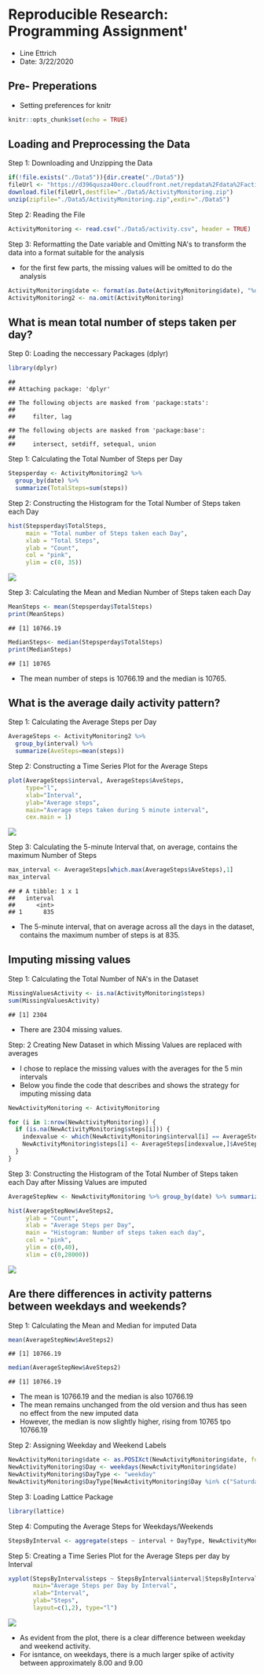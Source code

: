 # Reproducible Research: Programming Assignment'
* Line Ettrich
* Date: 3/22/2020

## Pre- Preperations 

* Setting preferences for knitr

```r
knitr::opts_chunk$set(echo = TRUE)
```

## Loading and Preprocessing the Data

Step 1: Downloading and Unzipping the Data 

```r
if(!file.exists("./Data5")){dir.create("./Data5")}
fileUrl <- "https://d396qusza40orc.cloudfront.net/repdata%2Fdata%2Factivity.zip"
download.file(fileUrl,destfile="./Data5/ActivityMonitoring.zip")
unzip(zipfile="./Data5/ActivityMonitoring.zip",exdir="./Data5")
```

Step 2: Reading the File

```r
ActivityMonitoring <- read.csv("./Data5/activity.csv", header = TRUE)
```

Step 3: Reformatting the Date variable and Omitting NA's to transform the data into a format suitable for the analysis


* for the first few parts, the missing values will be omitted to do the analysis

```r
ActivityMonitoring$date <- format(as.Date(ActivityMonitoring$date), "%d/%m/%y")
ActivityMonitoring2 <- na.omit(ActivityMonitoring)
```

## What is mean total number of steps taken per day?

Step 0: Loading the neccessary Packages (dplyr)

```r
library(dplyr)
```

```
## 
## Attaching package: 'dplyr'
```

```
## The following objects are masked from 'package:stats':
## 
##     filter, lag
```

```
## The following objects are masked from 'package:base':
## 
##     intersect, setdiff, setequal, union
```

Step 1: Calculating the Total Number of Steps per Day 

```r
Stepsperday <- ActivityMonitoring2 %>% 
  group_by(date) %>% 
  summarize(TotalSteps=sum(steps))
```

Step 2: Constructing the Histogram for the Total Number of Steps taken each Day 

```r
hist(Stepsperday$TotalSteps, 
     main = "Total number of Steps taken each Day", 
     xlab = "Total Steps", 
     ylab = "Count", 
     col = "pink",
     ylim = c(0, 35))
```

![](PA1_template_files/figure-html/unnamed-chunk-7-1.png)<!-- -->

Step 3: Calculating the Mean and Median Number of Steps taken each Day

```r
MeanSteps <- mean(Stepsperday$TotalSteps)
print(MeanSteps)
```

```
## [1] 10766.19
```

```r
MedianSteps<- median(Stepsperday$TotalSteps)
print(MedianSteps)
```

```
## [1] 10765
```

* The mean number of steps is 10766.19 and the median is 10765.


## What is the average daily activity pattern?

Step 1: Calculating the Average Steps per Day

```r
AverageSteps <- ActivityMonitoring2 %>%
  group_by(interval) %>%
  summarize(AveSteps=mean(steps))
```

Step 2: Constructing a Time Series Plot for the Average Steps

```r
plot(AverageSteps$interval, AverageSteps$AveSteps, 
     type="l",
     xlab="Interval",
     ylab="Average steps",
     main="Average steps taken during 5 minute interval",
     cex.main = 1)
```

![](PA1_template_files/figure-html/unnamed-chunk-10-1.png)<!-- -->

Step 3: Calculating the 5-minute Interval that, on average, contains the maximum Number of Steps

```r
max_interval <- AverageSteps[which.max(AverageSteps$AveSteps),1]
max_interval
```

```
## # A tibble: 1 x 1
##   interval
##      <int>
## 1      835
```

* The 5-minute interval, that on average across all the days in the dataset, contains the maximum number of steps is at 835.

## Imputing missing values

Step 1: Calculating the Total Number of NA's in the Dataset

```r
MissingValuesActivity <- is.na(ActivityMonitoring$steps)
sum(MissingValuesActivity)
```

```
## [1] 2304
```

* There are 2304 missing values.

Step: 2 Creating New Dataset in which Missing Values are replaced with averages

* I chose to replace the missing values with the averages for the 5 min intervals
* Below you finde the code that describes and shows the strategy for imputing missing data 

```r
NewActivityMonitoring <- ActivityMonitoring

for (i in 1:nrow(NewActivityMonitoring)) {
  if (is.na(NewActivityMonitoring$steps[i])) {
    indexvalue <- which(NewActivityMonitoring$interval[i] == AverageSteps$interval)
    NewActivityMonitoring$steps[i] <- AverageSteps[indexvalue,]$AveSteps
  }
}
```

Step 3: Constructing the Histogram of the Total Number of Steps taken each Day after Missing Values are imputed

```r
AverageStepNew <- NewActivityMonitoring %>% group_by(date) %>% summarize(AveSteps2= sum(steps))

hist(AverageStepNew$AveSteps2,
     ylab = "Count",
     xlab = "Average Steps per Day",
     main = "Histogram: Number of steps taken each day",
     col = "pink",
     ylim = c(0,40),
     xlim = c(0,28000))
```

![](PA1_template_files/figure-html/unnamed-chunk-14-1.png)<!-- -->

## Are there differences in activity patterns between weekdays and weekends?

Step 1: Calculating the Mean and Median for imputed Data

```r
mean(AverageStepNew$AveSteps2)
```

```
## [1] 10766.19
```

```r
median(AverageStepNew$AveSteps2)
```

```
## [1] 10766.19
```

* The mean is 10766.19 and the median is also 10766.19
* The mean remains unchanged from the old version and thus has seen no effect from the new imputed data
* However, the median is now slightly higher, rising from 10765 tpo 10766.19


Step 2: Assigning Weekday and Weekend Labels 

```r
NewActivityMonitoring$date <- as.POSIXct(NewActivityMonitoring$date, format = "%d/%m/%y")
NewActivityMonitoring$Day <- weekdays(NewActivityMonitoring$date)
NewActivityMonitoring$DayType <- "weekday"
NewActivityMonitoring$DayType[NewActivityMonitoring$Day %in% c("Saturday", "Sunday")] <- "weekend"
```

Step 3: Loading Lattice Package

```r
library(lattice)
```

Step 4: Computing the Average Steps for Weekdays/Weekends

```r
StepsByInterval <- aggregate(steps ~ interval + DayType, NewActivityMonitoring, mean)
```

Step 5: Creating a Time Series Plot for the Average Steps per day by Interval

```r
xyplot(StepsByInterval$steps ~ StepsByInterval$interval|StepsByInterval$DayType, 
       main="Average Steps per Day by Interval",
       xlab="Interval", 
       ylab="Steps",
       layout=c(1,2), type="l")
```

![](PA1_template_files/figure-html/unnamed-chunk-19-1.png)<!-- -->

* As evident from the plot, there is a clear difference between weekday and weekend activity. 
* For isntance, on weekdays, there is a much larger spike of activity between approximately 8.00 and 9.00
